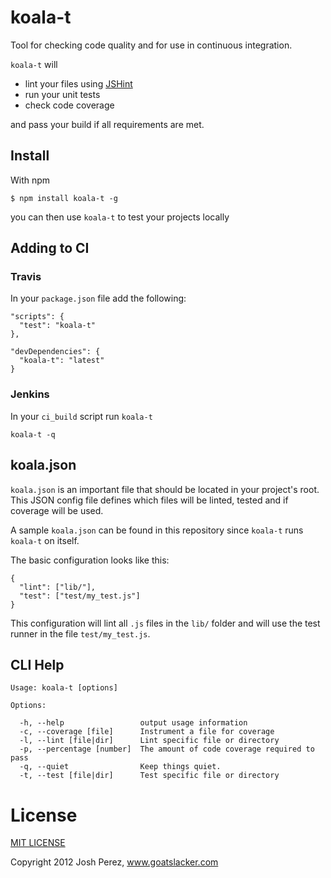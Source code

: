 # koala-t

Tool for checking code quality and for use in continuous integration.

`koala-t` will

* lint your files using [JSHint](https://github.com/jshint/jshint)
* run your unit tests
* check code coverage

and pass your build if all requirements are met.

## Install

With npm

    $ npm install koala-t -g

you can then use `koala-t` to test your projects locally

## Adding to CI

### Travis

In your `package.json` file add the following:

    "scripts": {
      "test": "koala-t"
    },

    "devDependencies": {
      "koala-t": "latest"
    }

### Jenkins

In your `ci_build` script run `koala-t`

    koala-t -q

## koala.json

`koala.json` is an important file that should be located in your project's root. This JSON config file
defines which files will be linted, tested and if coverage will be used.

A sample `koala.json` can be found in this repository since `koala-t` runs `koala-t` on itself.

The basic configuration looks like this:

    {
      "lint": ["lib/"],
      "test": ["test/my_test.js"]
    }

This configuration will lint all `.js` files in the `lib/` folder and will use the test runner in
the file `test/my_test.js`.

## CLI Help

    Usage: koala-t [options]

    Options:

      -h, --help                 output usage information
      -c, --coverage [file]      Instrument a file for coverage
      -l, --lint [file|dir]      Lint specific file or directory
      -p, --percentage [number]  The amount of code coverage required to pass
      -q, --quiet                Keep things quiet.
      -t, --test [file|dir]      Test specific file or directory

# License

[MIT LICENSE](http://josh.mit-license.org)

Copyright 2012 Josh Perez, www.goatslacker.com
